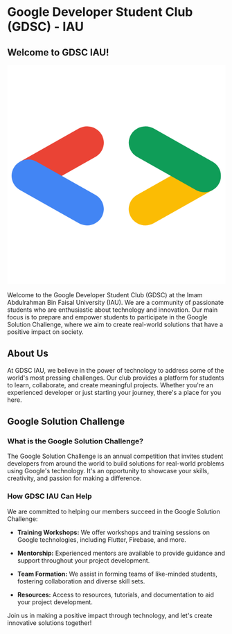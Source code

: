 # Google Developer Student Club (GDSC) - IAU

## Welcome to GDSC IAU!

<p align="center">
<img src="https://github.com/GDSC-IAU/.github/blob/master/profile/assets/gdsc-logo.png" />
</p>

Welcome to the Google Developer Student Club (GDSC) at the Imam Abdulrahman Bin Faisal University (IAU). We are a community of passionate students who are enthusiastic about technology and innovation. Our main focus is to prepare and empower students to participate in the Google Solution Challenge, where we aim to create real-world solutions that have a positive impact on society.

## About Us

At GDSC IAU, we believe in the power of technology to address some of the world's most pressing challenges. Our club provides a platform for students to learn, collaborate, and create meaningful projects. Whether you're an experienced developer or just starting your journey, there's a place for you here.

## Google Solution Challenge

### What is the Google Solution Challenge?

The Google Solution Challenge is an annual competition that invites student developers from around the world to build solutions for real-world problems using Google's technology. It's an opportunity to showcase your skills, creativity, and passion for making a difference.

### How GDSC IAU Can Help

We are committed to helping our members succeed in the Google Solution Challenge:

- **Training Workshops:** We offer workshops and training sessions on Google technologies, including Flutter, Firebase, and more.

- **Mentorship:** Experienced mentors are available to provide guidance and support throughout your project development.

- **Team Formation:** We assist in forming teams of like-minded students, fostering collaboration and diverse skill sets.

- **Resources:** Access to resources, tutorials, and documentation to aid your project development.

Join us in making a positive impact through technology, and let's create innovative solutions together!
